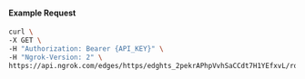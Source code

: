 <!-- Code generated for API Clients. DO NOT EDIT. -->

#### Example Request

```bash
curl \
-X GET \
-H "Authorization: Bearer {API_KEY}" \
-H "Ngrok-Version: 2" \
https://api.ngrok.com/edges/https/edghts_2pekrAPhpVvhSaCCdt7H1YEfxvL/routes/edghtsrt_2pekr9dXypKw7HUcxgZJ1stSfgz/circuit_breaker
```
